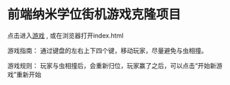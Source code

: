 
前端纳米学位街机游戏克隆项目
===============================
点击进入[游戏](https://hf024.github.io/arcade-game/) , 或在浏览器打开index.html

游戏指南：
通过键盘的左右上下四个键，移动玩家，尽量避免与虫相撞。

游戏规则：
玩家与虫相撞后，会重新归位，玩家赢了之后，可以点击“开始新游戏”重新开始




